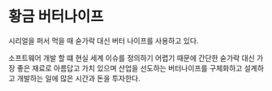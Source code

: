 # 황금 버터나이프

시리얼을 퍼서 먹을 때 숟가락 대신 버터 나이프를 사용하고 있다.

소프트웨어 개발 할 떄 현실 세계 이슈를 정의하기 어렵기 때문에 간단한 숟가락 대신 가장 좋은 재료로 아름답고 가치 있으며 산업을 선도하는 버터나이프를 구체화하고 설계하고 개발하는 일에 많은 시간과 돈을 투자한다.
